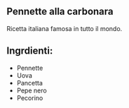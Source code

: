 ## Pennette alla carbonara

Ricetta italiana famosa in tutto il mondo.

## Ingrdienti:
* Pennette
* Uova
* Pancetta
* Pepe nero
* Pecorino

